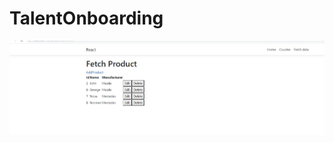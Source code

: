 # TalentOnboarding
![Test Imag 8](https://github.com/mosesnova/TalenOnboarding/blob/master/Product.JPG)
